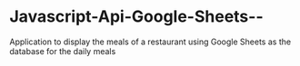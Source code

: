 # Javascript-Api-Google-Sheets--
Application to display the meals of a restaurant using Google Sheets as the database for the daily meals
